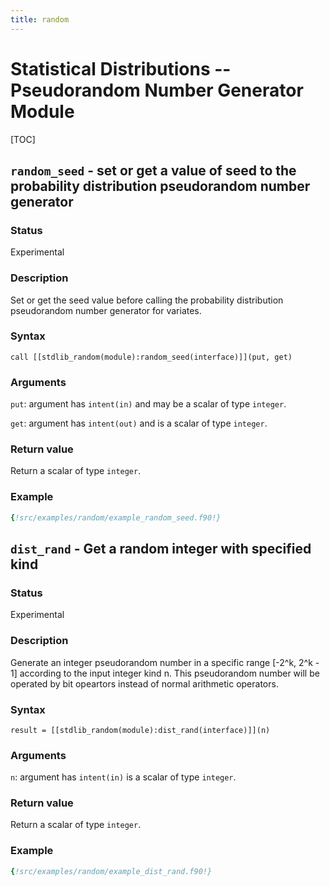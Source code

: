 ```yaml
---
title: random
---
```


# Statistical Distributions -- Pseudorandom Number Generator Module

[TOC]

## `random_seed` - set or get a value of seed to the probability distribution pseudorandom number generator

### Status

Experimental

### Description

Set or get the seed value before calling the probability distribution pseudorandom number generator for variates.

### Syntax

`call [[stdlib_random(module):random_seed(interface)]](put, get)`

### Arguments

`put`: argument has `intent(in)` and may be a scalar of type `integer`.

`get`: argument has `intent(out)` and is a scalar of type `integer`.

### Return value

Return a scalar of type `integer`.

### Example

```fortran
{!src/examples/random/example_random_seed.f90!}
```

## `dist_rand` - Get a random integer with specified kind

### Status

Experimental

### Description

Generate an integer pseudorandom number in a specific range [-2^k, 2^k - 1] according to the input integer kind n. This pseudorandom number will be operated by bit opeartors instead of normal arithmetic operators.

### Syntax

`result = [[stdlib_random(module):dist_rand(interface)]](n)`

### Arguments

`n`: argument has `intent(in)` is a scalar of type `integer`.

### Return value

Return a scalar of type `integer`.

### Example

```fortran
{!src/examples/random/example_dist_rand.f90!}
```
